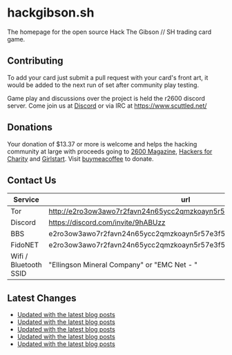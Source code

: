 # hackgibson.sh
The homepage for the open source Hack The Gibson // SH trading card game.


## Contributing

To add your card just submit a pull request with your card's front art, it would be added to the next run of set after community play testing.

Game play and discussions over the project is held the r2600 discord server. Come join us at [Discord](https://discord.com/invite/9hABUzz) or via IRC at https://www.scuttled.net/


## Donations

Your donation of $13.37 or more is welcome and helps the hacking community at large with proceeds going to [2600 Magazine](https://2600.com/), [Hackers for Charity](https://hackersforcharity.org) and [Girlstart](https://girlstart.org).  Visit [buymeacoffee](https://www.buymeacoffee.com/hackgibson.sh) to donate.


## Contact Us

Service | url
-|-
Tor | http://e2ro3ow3awo7r2favn24n65ycc2qmzkoayn5r57e3f56nvjwdcgg32ad.onion
Discord | https://discord.com/invite/9hABUzz
BBS | e2ro3ow3awo7r2favn24n65ycc2qmzkoayn5r57e3f56nvjwdcgg32ad.onion:23
FidoNET | e2ro3ow3awo7r2favn24n65ycc2qmzkoayn5r57e3f56nvjwdcgg32ad.onion:24554
Wifi / Bluetooth SSID | "Ellingson Mineral Company" or "EMC Net - <fidonet address>"

## Latest Changes
<!-- BLOG-POST-LIST:START -->
- [Updated with the latest blog posts](https://github.com/DFW2600/hackgibson.sh/commit/058788f273dc49c7e4507cda0c740abae1462434)
- [Updated with the latest blog posts](https://github.com/DFW2600/hackgibson.sh/commit/e0392b7fa1bc8d99e99a6ee22dda0446ee1c382c)
- [Updated with the latest blog posts](https://github.com/DFW2600/hackgibson.sh/commit/5d9a949daf4a1dae580377937416aa8f2cbd7a03)
- [Updated with the latest blog posts](https://github.com/DFW2600/hackgibson.sh/commit/3becace6a90168b1bc56b1885606fa2d32167b12)
- [Updated with the latest blog posts](https://github.com/DFW2600/hackgibson.sh/commit/2ea5f4e0cc096d261bf89f0a996e25f972e15220)
<!-- BLOG-POST-LIST:END -->
